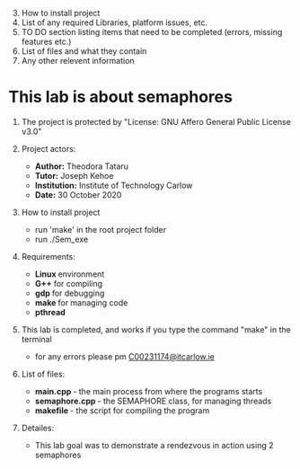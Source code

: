 
3. How to install project
4. List of any required Libraries, platform issues, etc.
5. TO DO section listing items that need to be completed (errors, missing features etc.)
6. List of files and what they contain
7. Any other relevent information


# This lab is about semaphores

1. The project is protected by "License: GNU Affero General Public License v3.0"
2. Project actors:
    - <b>Author:</b> Theodora Tataru
    - <b>Tutor:</b> Joseph Kehoe
    - <b>Institution:</b> Institute of Technology Carlow
    - <b>Date:</b> 30 October 2020
3. How to install project
    - run 'make' in the root project folder 
    - run ./Sem_exe 
4. Requirements:
    - <b> Linux </b> environment
    - <b> G++ </b>  for compiling
    - <b> gdp </b>  for debugging
    - <b> make </b>  for managing code
    - <b> pthread </b>  
5. This lab is completed, and works if you type the command "make" in the terminal
    - for any errors please pm C00231174@itcarlow.ie
6. List of files:
    - <b>main.cpp </b>- the main process from where the programs starts
    - <b>semaphore.cpp </b>- the SEMAPHORE class, for managing threads
    - <b>makefile </b>- the script for compiling the program

7. Detailes:
    - This lab goal was to demonstrate a rendezvous in action using 2 semaphores